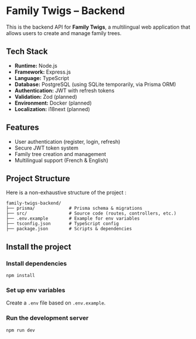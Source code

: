 # Family Twigs – Backend

This is the backend API for **Family Twigs**, a multilingual web application that allows users to create and manage family trees.

## Tech Stack

- **Runtime:** Node.js
- **Framework:** Express.js
- **Language:** TypeScript
- **Database:** PostgreSQL (using SQLite temporarily, via Prisma ORM)
- **Authentication:** JWT with refresh tokens
- **Validation:** Zod (planned)
- **Environment:** Docker (planned)
- **Localization:** i18next (planned)

## Features

- User authentication (register, login, refresh)
- Secure JWT token system
- Family tree creation and management
- Multilingual support (French & English)

## Project Structure

Here is a non-exhaustive structure of the project :

    family-twigs-backend/
    ├── prisma/             # Prisma schema & migrations
    ├── src/                # Source code (routes, controllers, etc.)
    ├── .env.example        # Example for env variables
    ├── tsconfig.json       # TypeScript config
    ├── package.json        # Scripts & dependencies

## Install the project

### Install dependencies

    npm install

### Set up env variables
   
Create a `.env` file based on `.env.example`.

### Run the development server

    npm run dev